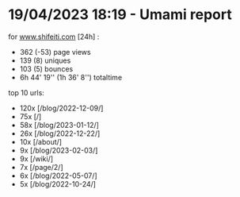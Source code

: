 # 19/04/2023 18:19 - Umami report
for www.shifeiti.com [24h] :

 - 362 (-53) page views
 - 139 (8) uniques
 - 103 (5) bounces
 - 6h 44' 19'' (1h 36' 8'') totaltime


top 10 urls:
 - 120x [/blog/2022-12-09/]
 - 75x [/]
 - 58x [/blog/2023-01-12/]
 - 26x [/blog/2022-12-22/]
 - 10x [/about/]
 - 9x [/blog/2023-02-03/]
 - 9x [/wiki/]
 - 7x [/page/2/]
 - 6x [/blog/2022-05-07/]
 - 5x [/blog/2022-10-24/]


